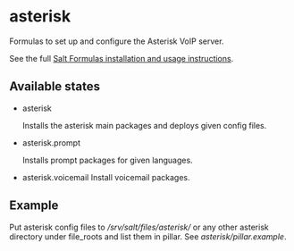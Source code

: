 # asterisk

Formulas to set up and configure the Asterisk VoIP server.

See the full [Salt Formulas installation and usage instructions](http://docs.saltstack.com/en/latest/topics/development/conventions/formulas.html).

## Available states

* asterisk

  Installs the asterisk main packages and deploys given config files. 

* asterisk.prompt

  Installs prompt packages for given languages.

* asterisk.voicemail
  Install voicemail packages.
  
## Example

Put asterisk config files to _/srv/salt/files/asterisk/_ or any other asterisk directory under file_roots and list them in pillar. See _asterisk/pillar.example_.
